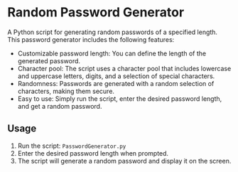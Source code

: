 # Random Password Generator

A Python script for generating random passwords of a specified length. This password generator includes the following features:

- Customizable password length: You can define the length of the generated password.
- Character pool: The script uses a character pool that includes lowercase and uppercase letters, digits, and a selection of special characters.
- Randomness: Passwords are generated with a random selection of characters, making them secure.
- Easy to use: Simply run the script, enter the desired password length, and get a random password.

## Usage

1. Run the script: `PasswordGenerator.py`
2. Enter the desired password length when prompted.
3. The script will generate a random password and display it on the screen.
